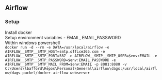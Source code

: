 ## Airflow
### Setup
Install docker  
Setup environment variables - EMAIL, EMAIL_PASSWORD  
Within windows powershell  
`docker run -d --rm -e DATA=/usr/local/airflow -e AIRFLOW__SMTP__SMTP_HOST=smtp.office365.com -e AIRFLOW__SMTP__SMTP_PORT=587 -e AIRFLOW__SMTP__SMTP_USER=$env:EMAIL -e AIRFLOW__SMTP__SMTP_PASSWORD=$env:EMAIL_PASSWORD -e AIRFLOW__SMTP__SMTP_MAIL_FROM=$env:EMAIL -p 8081:8080 -v C:\Users\lbafford\Repos\Personal\General\airflow\dags:/usr/local/airflow/dags puckel/docker-airflow webserver`
